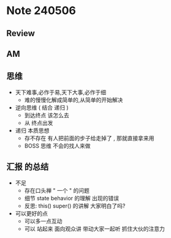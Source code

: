 # Note 240506

## Review

## AM




## 思维
- 天下难事,必作于易,天下大事,必作于细
  - 难的慢慢化解成简单的,从简单的开始解决
- 逆向思维 ( 结合 递归 )
  - 到达终点 该怎么去
  - 从 终点出发 
- 递归 本质思想 
  - 存不存在 有人把前面的步子给走掉了 , 那就直接拿来用
  - BOSS 思维 不会的找人来做

## 汇报 的总结
- 不足
  - 存在口头禅 " 一个 " 的问题
  - 细节 state behavior 的理解 出现的错误
  - 反思: this() super() 的讲解 大家明白了吗?
- 可以更好的点
  - 可以多一点互动
  - 可以 站起来 面向观众讲 带动大家一起听 抓住大伙的注意力